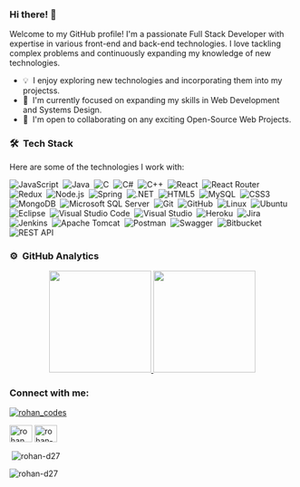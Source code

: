 ### Hi there! 👋

Welcome to my GitHub profile! I'm a passionate Full Stack Developer with expertise in various front-end and back-end technologies. I love tackling complex problems and continuously expanding my knowledge of new technologies.

- 💡 &nbsp;I enjoy exploring new technologies and incorporating them into my projectss.
- 🌱 &nbsp;I'm currently focused on expanding my skills in Web Development and Systems Design.
- 👯 &nbsp;I'm open to collaborating on any exciting Open-Source Web Projects.

### 🛠️ &nbsp;Tech Stack

Here are some of the technologies I work with:

![JavaScript](https://img.shields.io/badge/javascript-%23323330.svg?style=for-the-badge&logo=javascript&logoColor=%23F7DF1E)&nbsp;
![Java](https://img.shields.io/badge/java-%23ED8B00.svg?style=for-the-badge&logo=java&logoColor=white)&nbsp;
![C](https://img.shields.io/badge/c-%2300599C.svg?style=for-the-badge&logo=c&logoColor=white)&nbsp;
![C#](https://img.shields.io/badge/c%23-%23239120.svg?style=for-the-badge&logo=c-sharp&logoColor=white)&nbsp;
![C++](https://img.shields.io/badge/c++-%2300599C.svg?style=for-the-badge&logo=c%2B%2B&logoColor=white)&nbsp;
![React](https://img.shields.io/badge/react-%2320232a.svg?style=for-the-badge&logo=react&logoColor=%2361DAFB)&nbsp;
![React Router](https://img.shields.io/badge/React_Router-CA4245?style=for-the-badge&logo=react-router&logoColor=white)&nbsp;
![Redux](https://img.shields.io/badge/redux-%23593d88.svg?style=for-the-badge&logo=redux&logoColor=white)&nbsp;
![Node.js](https://img.shields.io/badge/node.js-6DA55F?style=for-the-badge&logo=node.js&logoColor=white)&nbsp;
![Spring](https://img.shields.io/badge/spring-%236DB33F.svg?style=for-the-badge&logo=spring&logoColor=white)&nbsp;
![.NET](https://img.shields.io/badge/.NET-5C2D91?style=for-the-badge&logo=.net&logoColor=white)&nbsp;
![HTML5](https://img.shields.io/badge/html5-%23E34F26.svg?style=for-the-badge&logo=html5&logoColor=white)&nbsp;
![MySQL](https://img.shields.io/badge/mysql-%2300f.svg?style=for-the-badge&logo=mysql&logoColor=white)&nbsp;
![CSS3](https://img.shields.io/badge/css3-%231572B6.svg?style=for-the-badge&logo=css3&logoColor=white)&nbsp;
![MongoDB](https://img.shields.io/badge/MongoDB-%234ea94b.svg?style=for-the-badge&logo=mongodb&logoColor=white)&nbsp;
![Microsoft SQL Server](https://img.shields.io/badge/Microsoft%20SQL%20Server-CC2927?style=for-the-badge&logo=microsoft%20sql%20server&logoColor=white)&nbsp;
![Git](https://img.shields.io/badge/git-%23F05033.svg?style=for-the-badge&logo=git&logoColor=white)&nbsp;
![GitHub](https://img.shields.io/badge/github-%23121011.svg?style=for-the-badge&logo=github&logoColor=white)&nbsp;
![Linux](https://img.shields.io/badge/Linux-FCC624?style=for-the-badge&logo=linux&logoColor=black)&nbsp;
![Ubuntu](https://img.shields.io/badge/Ubuntu-E95420?style=for-the-badge&logo=ubuntu&logoColor=white)&nbsp;
![Eclipse](https://img.shields.io/badge/Eclipse-FE7A16.svg?style=for-the-badge&logo=Eclipse&logoColor=white)&nbsp;
![Visual Studio Code](https://img.shields.io/badge/Visual%20Studio%20Code-0078d7.svg?style=for-the-badge&logo=visual-studio-code&logoColor=white)&nbsp;
![Visual Studio](https://img.shields.io/badge/Visual%20Studio-5C2D91.svg?style=for-the-badge&logo=visual-studio&logoColor=white)&nbsp;
![Heroku](https://img.shields.io/badge/heroku-%23430098.svg?style=for-the-badge&logo=heroku&logoColor=white)&nbsp;
![Jira](https://img.shields.io/badge/jira-%230A0FFF.svg?style=for-the-badge&logo=jira&logoColor=white)&nbsp;
![Jenkins](https://img.shields.io/badge/jenkins-%232C5263.svg?style=for-the-badge&logo=jenkins&logoColor=white)&nbsp;
![Apache Tomcat](https://img.shields.io/badge/apache%20tomcat-%23F8DC75.svg?style=for-the-badge&logo=apache-tomcat&logoColor=black)&nbsp;
![Postman](https://img.shields.io/badge/Postman-FF6C37?style=for-the-badge&logo=postman&logoColor=white)&nbsp;
![Swagger](https://img.shields.io/badge/-Swagger-%23Clojure?style=for-the-badge&logo=swagger&logoColor=white)&nbsp;
![Bitbucket](https://img.shields.io/badge/bitbucket-%230047B3.svg?style=for-the-badge&logo=bitbucket&logoColor=white)
![REST API](https://img.shields.io/badge/bitbucket-%230047B3.svg?style=for-the-badge&logo=restapi&logoColor=white)

### ⚙️ &nbsp;GitHub Analytics

<p align="center">
  <a href="https://github.com/rohan-d27">
    <img height="180em" src="https://github-readme-stats-eight-theta.vercel.app/api?username=rohan-d27&show_icons=true&theme=algolia&include_all_commits=true&count_private=true"/>
    <img height="180em" src="https://github-readme-stats-eight-theta.vercel.app/api/top-langs/?username=rohan-d27&layout=compact&langs_count=8&theme=algolia"/>
  </a>
</p>
<h3 align="left">Connect with me:</h3>
<p><p align="left"> <a href="https://twitter.com/rohan_codes" target="blank"><img src="https://img.shields.io/twitter/follow/rohan_codes?logo=twitter&style=for-the-badge" alt="rohan_codes" /></a> </p></p>

<p align="left">
<a href="https://twitter.com/rohan_codes" target="blank"><img align="center" src="https://raw.githubusercontent.com/rahuldkjain/github-profile-readme-generator/master/src/images/icons/Social/twitter.svg" alt="rohan_codes" height="30" width="40" /></a>
<a href="https://linkedin.com/in/rohan-dharurkar" target="blank"><img align="center" src="https://raw.githubusercontent.com/rahuldkjain/github-profile-readme-generator/master/src/images/icons/Social/linked-in-alt.svg" alt="rohan-dharurkar" height="30" width="40" /></a>
</p>
<p>&nbsp;<img align="center" src="https://github-readme-stats.vercel.app/api?username=rohan-d27&show_icons=true&locale=en" alt="rohan-d27" /></p>
<p><img align="center" src="https://github-readme-streak-stats.herokuapp.com/?user=rohan-d27&" alt="rohan-d27" /></p>

